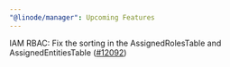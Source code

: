 ```yaml
---
"@linode/manager": Upcoming Features
---
```


IAM RBAC: Fix the sorting in the AssignedRolesTable and AssignedEntitiesTable ([#12092](https://github.com/linode/manager/pull/12092))
